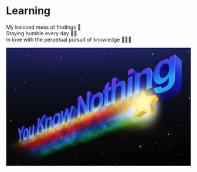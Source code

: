 # Learning
My beloved mess of findings 📖 <br>
Staying humble every day 🙏🏻 <br>
In love with the perpetual pursuit of knowledge 👩🏼‍🚀

<img src="https://github.com/gringogidget/Learning/blob/master/you%20know%20nothing.png?raw=true">
